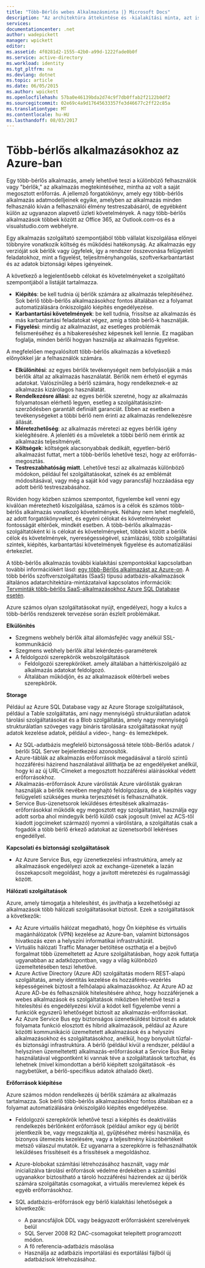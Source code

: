 ```yaml
---
title: "Több-Bérlős webes Alkalmazásminta |} Microsoft Docs"
description: "Az architektúra áttekintése és -kialakítási minta, azt ismertetik, hogyan megvalósításához egy több-bérlős webalkalmazást az Azure-on található."
services: 
documentationcenter: .net
author: wadepickett
manager: wpickett
editor: 
ms.assetid: 4f0281d2-1555-42b0-a99d-1222fade0b0f
ms.service: active-directory
ms.workload: identity
ms.tgt_pltfrm: na
ms.devlang: dotnet
ms.topic: article
ms.date: 06/05/2015
ms.author: wpickett
ms.openlocfilehash: 57ba0e46139bda2d74c9f7db0ffab2f2122b0df2
ms.sourcegitcommit: 02e69c4a9d17645633357fe3d46677c2ff22c85a
ms.translationtype: MT
ms.contentlocale: hu-HU
ms.lasthandoff: 08/03/2017
---
```

# <a name="multitenant-applications-in-azure"></a>Több-bérlős alkalmazásokhoz az Azure-ban
Egy több-bérlős alkalmazás, amely lehetővé teszi a különböző felhasználók vagy "bérlők," az alkalmazás megtekintéséhez, mintha az volt a saját megosztott erőforrás. A jellemző forgatókönyv, amely egy több-bérlős alkalmazás adatmodelljeinek egyike, amelyben az alkalmazás minden felhasználó kíván a felhasználói élmény testreszabásáról, de egyébként külön az ugyanazon alapvető üzleti követelmények. A nagy több-bérlős alkalmazások többek között az Office 365, az Outlook.com-os és a visualstudio.com webhelyre.

Egy alkalmazás szolgáltató szempontjából több vállalat kiszolgálása előnyei többnyire vonatkozik költség és működési hatékonyság. Az alkalmazás egy verzióját sok bérlők vagy ügyfelek, így a rendszer összevonása felügyeleti feladatokhoz, mint a figyelést, teljesítményhangolás, szoftverkarbantartást és az adatok biztonsági képes igényeinek.

A következő a legjelentősebb célokat és követelményeket a szolgáltató szempontjából a listáját tartalmazza.

* **Kiépítés**: be kell tudnia új bérlők számára az alkalmazás telepítéséhez.  Sok bérlő több-bérlős alkalmazásokhoz fontos általában ez a folyamat automatizálására önkiszolgáló kiépítés engedélyezése.
* **Karbantartási követelmények**: be kell tudnia, frissítse az alkalmazás és más karbantartási feladatokat végez, amíg a több bérlő-k használják.
* **Figyelési**: mindig az alkalmazást, az esetleges problémák felismeréséhez és a hibakereséshez képesnek kell lennie. Ez magában foglalja, minden bérlői hogyan használja az alkalmazás figyelése.

A megfelelően megvalósított több-bérlős alkalmazás a következő előnyökkel jár a felhasználók számára.

* **Elkülönítési**: az egyes bérlők tevékenységeit nem befolyásolják a más bérlők által az alkalmazás használatát. Bérlők nem érhető el egymás adatokat. Valószínűleg a bérlő számára, hogy rendelkeznek-e az alkalmazás kizárólagos használatát.
* **Rendelkezésre állási**: az egyes bérlők szeretné, hogy az alkalmazás folyamatosan elérhető legyen, esetleg a szolgáltatásiszint-szerződésben garantált definiált garanciát. Ebben az esetben a tevékenységeket a többi bérlő nem érinti az alkalmazás rendelkezésre állását.
* **Méretezhetőség**: az alkalmazás méretezi az egyes bérlők igény kielégítésére. A jelenléti és a műveletek a többi bérlő nem érintik az alkalmazás teljesítményét.
* **Költségek**: költségek alacsonyabbak dedikált, egyetlen-bérlő alkalmazást futtat, mert a több-bérlős lehetővé teszi, hogy az erőforrás-megosztás.
* **Testreszabhatóság miatt**. Lehetővé teszi az alkalmazás különböző módokon, például fel szolgáltatásokat, színek és az emblémát módosításával, vagy még a saját kód vagy parancsfájl hozzáadása egy adott bérlő testreszabásához.

Röviden hogy közben számos szempontot, figyelembe kell venni egy kiválóan méretezhető kiszolgálása, számos is a célok és számos több-bérlős alkalmazás vonatkozó követelmények. Néhány nem lehet megfelelő, az adott forgatókönyveket, és egyéni célokat és követelményeket fontosságát eltérőek, mindkét esetben. A több-bérlős alkalmazás-szolgáltatóként ki is célokat és követelményeket, többek között a bérlők célok és követelmények, nyereségességével, számlázási, több szolgáltatási szintek, kiépítés, karbantartási követelmények figyelése és automatizálási értekezlet.

A több-bérlős alkalmazás további kialakítási szempontokkal kapcsolatban további információkért lásd: [egy több-Bérlős alkalmazást az Azure-on][Hosting a Multi-Tenant Application on Azure]. A több bérlős szoftverszolgáltatás (SaaS) típusú adatbázis-alkalmazások általános adatarchitektúra-mintázataival kapcsolatos információk: [Tervminták több-bérlős SaaS-alkalmazásokhoz Azure SQL Database esetén](sql-database/sql-database-design-patterns-multi-tenancy-saas-applications.md). 

Azure számos olyan szolgáltatásokat nyújt, engedélyezi, hogy a kulcs a több-bérlős rendszerek tervezése során észlelt problémákat.

**Elkülönítés**

* Szegmens webhely bérlők által állomásfejléc vagy anélkül SSL-kommunikáció
* Szegmens webhely bérlők által lekérdezés-paraméterek
* A feldolgozói szerepkörök webszolgáltatások
  * Feldolgozói szerepköröket. amely általában a háttérkiszolgáló az alkalmazás adatokat feldolgozó.
  * Általában működjön, és az alkalmazások előtérbeli webes szerepkörök.

**Storage**

Például az Azure SQL Database vagy az Azure Storage szolgáltatások, például a Table szolgáltatás, ami nagy mennyiségű strukturálatlan adatok tárolási szolgáltatásokat és a Blob szolgáltatás, amely nagy mennyiségű strukturálatlan szöveges vagy bináris tárolására szolgáltatásokat nyújt adatok kezelése adatok, például a video-, hang- és lemezképek.

* Az SQL-adatbázis megfelelő biztonságossá tétele több-Bérlős adatok / bérlői SQL Server bejelentkezési azonosítók.
* Azure-táblák az alkalmazás erőforrások megadásával a tároló szintű hozzáférési házirend használatával állíthatja be az engedélyeket anélkül, hogy ki az új URL-Címeket a megosztott hozzáférési aláírásokkal védett erőforrásokhoz.
* Alkalmazás-erőforrások Azure várólisták Azure várólisták gyakran használják a bérlők nevében meghajtó feldolgozásra, de a kiépítés vagy felügyeleti szükséges munka terjesztését is felhasználhatók.
* Service Bus-üzenetsorok leküldéses értesítések alkalmazás-erőforrásokkal működik egy megosztott egy szolgáltatást, használja egy adott sorba ahol mindegyik bérlő küldő csak jogosult (mivel az ACS-től kiadott jogcímeket származó) nyomni a várólistára, a szolgáltatás csak a fogadók a több bérlő érkező adatokat az üzenetsorból lekéréses engedéllyel.

**Kapcsolati és biztonsági szolgáltatások**

* Az Azure Service Bus, egy üzenetkezelési infrastruktúra, amely az alkalmazások engedélyezi azok az exchange-üzenetek a lazán összekapcsolt megoldást, hogy a javított méretezési és rugalmassági között.

**Hálózati szolgáltatások**

Azure, amely támogatja a hitelesítést, és javíthatja a kezelhetőségi az alkalmazások több hálózati szolgáltatásokat biztosít. Ezek a szolgáltatások a következők:

* Az Azure virtuális hálózat megadható, hogy Ön kiépítése és virtuális magánhálózatok (VPN) kezelése az Azure-ban, valamint biztonságos hivatkozás ezen a helyszíni informatikai infrastruktúrát.
* Virtuális hálózati Traffic Manager betöltése oszthatja el a bejövő forgalmat több üzemeltetett az Azure szolgáltatásban, hogy azok futtatja ugyanabban az adatközpontban, vagy a világ különböző üzemeltetésében teszi lehetővé.
* Azure Active Directory (Azure AD) szolgáltatás modern REST-alapú szolgáltatás, amely identitás kezelése és hozzáférés-vezérlés képességeinek biztosít a felhőalapú alkalmazásokhoz. Az Azure AD az Azure AD-be és felhasználók hitelesítésére ahhoz, hogy hozzáférjenek a webes alkalmazások és szolgáltatások miközben lehetővé teszi a hitelesítési és engedélyezési kívül a kódot kell figyelembe venni a funkciók egyszerű lehetőséget biztosít az alkalmazás-erőforrásokat.
* Az Azure Service Bus egy biztonságos üzenetküldést biztosít és adatok folyamata funkció elosztott és hibrid alkalmazások, például az Azure közötti kommunikáció üzemeltetett alkalmazások és a helyszíni alkalmazásokhoz és szolgáltatásokhoz, anélkül, hogy bonyolult tűzfal- és biztonsági infrastruktúra. A bérlő (például kívül a rendszer, például a helyszínen üzemeltetett) alkalmazás-erőforrásokat a Service Bus Relay használatával végpontként ki vannak téve a szolgáltatások tartozhat, és lehetnek (mivel kimondottan a bérlő kiépített szolgáltatások -és nagybetűket, a bérlő-specifikus adatok áthaladó őket).

**Erőforrások kiépítése**

Azure számos módon rendelkezés új bérlők számára az alkalmazás tartalmazza. Sok bérlő több-bérlős alkalmazásokhoz fontos általában ez a folyamat automatizálására önkiszolgáló kiépítés engedélyezése.

* Feldolgozói szerepkörök lehetővé teszi a kiépítés és deaktiválás rendelkezés bérlőnként erőforrások (például amikor egy új bérlőt jelentkezik be, vagy megszakítja a), gyűjtéséhez mérési használja, és bizonyos ütemezés kezelésére, vagy a teljesítmény küszöbértékeit metsző válaszul mutatók. Ez ugyanarra a szerepkörre is felhasználhatók leküldéses frissítéseit és a frissítések a megoldáshoz.
* Azure-blobokat számítási létrehozásához használt, vagy már inicializálva tárolási erőforrások védelme érdekében a számítási ugyanakkor biztosítható a tároló hozzáférési házirendek az új bérlők számára szolgáltatás csomagokat, a virtuális merevlemez képek és egyéb erőforrásokhoz.
* SQL adatbázis-erőforrások egy bérlő kialakítási lehetőségek a következők:
  
  * A parancsfájlok DDL vagy beágyazott erőforrásként szerelvények belül
  * SQL Server 2008 R2 DAC-csomagokat telepített programozott módon.
  * A fő referencia-adatbázis másolása
  * Használja az adatbázis importálási és exportálási fájlból új adatbázisok létrehozásához.

<!--links-->

[Hosting a Multi-Tenant Application on Azure]: http://msdn.microsoft.com/library/hh534480.aspx
[Designing Multitenant Applications on Azure]: http://msdn.microsoft.com/library/windowsazure/hh689716
